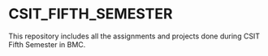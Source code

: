# CSIT_FIFTH_SEMESTER
This repository includes all the assignments and projects done during CSIT Fifth Semester in BMC.

